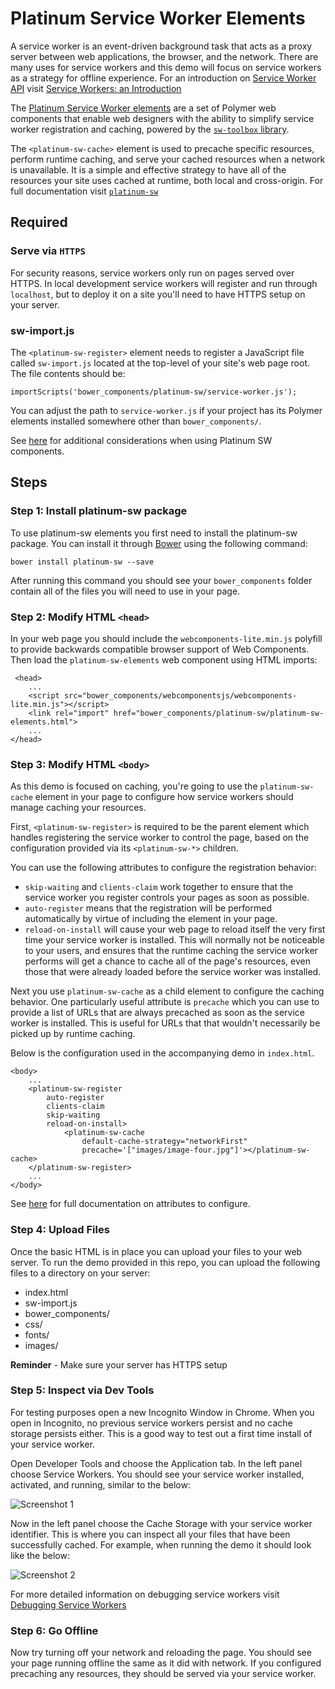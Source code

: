 # Platinum Service Worker Elements 

A service worker is an event-driven background task that acts as a proxy server between web applications, the browser, and the network. There are many uses for service workers and this demo will focus on service workers as a strategy for offline experience. For an introduction on [Service Worker API](https://developer.mozilla.org/en/docs/Web/API/Service_Worker_API) visit [Service Workers: an Introduction](https://developers.google.com/web/fundamentals/getting-started/primers/service-workers)

The [Platinum Service Worker elements](https://github.com/PolymerElements/platinum-sw) are a set of Polymer web components that enable web designers with the ability to simplify service worker registration and caching, powered by the
[`sw-toolbox` library](https://github.com/googlechrome/sw-toolbox). 

The `<platinum-sw-cache>` element is used to precache specific resources, perform runtime caching, and serve your cached resources when a network is unavailable. It is a simple and effective strategy to have all of the resources your site uses cached at runtime, both local and cross-origin. For full documentation visit [`platinum-sw`](https://polymerelements.github.io/platinum-sw/components/platinum-sw/)

## Required

### Serve via `HTTPS`
For security reasons, service workers only run on pages served over HTTPS. In local development service workers will register and run through `localhost`, but to deploy it on a site you'll need to have HTTPS setup on your server.

### sw-import.js
The `<platinum-sw-register>` element needs to register a JavaScript file called `sw-import.js` located at the top-level of your site's web page root. The file contents should be:

```
importScripts('bower_components/platinum-sw/service-worker.js');
```
You can adjust the path to `service-worker.js` if your project has its Polymer elements installed somewhere other than `bower_components/`. 

See [here](https://github.com/PolymerElements/platinum-sw#considerations) for additional considerations when using Platinum SW components.

## Steps


### Step 1: Install platinum-sw package

To use platinum-sw elements you first need to install the platinum-sw package. You can install it through [Bower](https://bower.io/) using the following command:

```
bower install platinum-sw --save
```

After running this command you should see your `bower_components` folder contain all of the files you will need to use in your page.

### Step 2: Modify HTML `<head>` 

In your web page you should include the `webcomponents-lite.min.js` polyfill to provide backwards compatible browser support of Web Components.  Then load the `platinum-sw-elements` web component using HTML imports:

```
 <head>
	...
	<script src="bower_components/webcomponentsjs/webcomponents-lite.min.js"></script>
  	<link rel="import" href="bower_components/platinum-sw/platinum-sw-elements.html">
	...
</head>
```

### Step 3: Modify HTML `<body>`

As this demo is focused on caching, you're going to use the `platinum-sw-cache` element in your page to configure how service workers should manage caching your resources. 

First, `<platinum-sw-register>` is required to be the parent element which handles registering the service worker to control the page, based on the configuration provided via its `<platinum-sw-*>` children.

You can use the following attributes to configure the registration behavior:

- `skip-waiting` and `clients-claim` work together to ensure that the service worker you register controls your pages as soon as possible.
- `auto-register` means that the registration will be performed automatically by virtue of including the element in your page.
- `reload-on-install` will cause your web page to reload itself the very first time your service worker is installed. This will normally not be noticeable to your users, and ensures that the runtime caching the service worker performs will get a chance to cache all of the page's resources, even those that were already loaded before the service worker was installed.

Next you use `platinum-sw-cache` as a child element to configure the caching behavior. One particularly useful attribute is `precache` which you can use to provide a list of URLs that are always precached as soon as the service worker is installed. This is useful for URLs that that wouldn't necessarily be picked up by runtime caching. 


Below is the configuration used in the accompanying demo in `index.html`.

```
<body>
	...
	<platinum-sw-register
  		auto-register
  		clients-claim
  		skip-waiting
  		reload-on-install>
  			<platinum-sw-cache
    			default-cache-strategy="networkFirst"
    			precache='["images/image-four.jpg"]'></platinum-sw-cache>
	</platinum-sw-register>
	...
</body>
```

See [here](https://polymerelements.github.io/platinum-sw/components/platinum-sw/) for full documentation on attributes to configure. 


### Step 4: Upload Files

Once the basic HTML is in place you can upload your files to your web server. To run the demo provided in this repo, you can upload the following files to a directory on your server:

- index.html
- sw-import.js
- bower_components/
- css/
- fonts/
- images/

**Reminder** - Make sure your server has HTTPS setup  

### Step 5: Inspect via Dev Tools


For testing purposes open a new Incognito Window in Chrome. When you open in Incognito, no previous service workers persist and no cache storage persists either. This is a good way to test out a first time install of your service worker. 

Open Developer Tools and choose the Application tab. In the left panel choose Service Workers. You should see your service worker installed, activated, and running, similar to the below:

![Screenshot 1](https://content.screencast.com/users/stulees/folders/Snagit/media/475ab536-8309-4ad7-9a61-893bc45b9d90/2017-04-06_17-55-40.png)

Now in the left panel choose the Cache Storage with your service worker identifier. This is where you can inspect all your files that have been successfully cached. For example, when running the demo it should look like the below:

![Screenshot 2](https://content.screencast.com/users/stulees/folders/Snagit/media/f41863ce-b7b3-453d-be95-f576af727533/2017-04-06_18-04-20.png)

For more detailed information on debugging service workers visit [Debugging Service Workers](https://developers.google.com/web/fundamentals/getting-started/codelabs/debugging-service-workers/)

### Step 6: Go Offline


Now try turning off your network and reloading the page. You should see your page running offline the same as it did with network. If you configured precaching any resources, they should be served via your service worker. 


